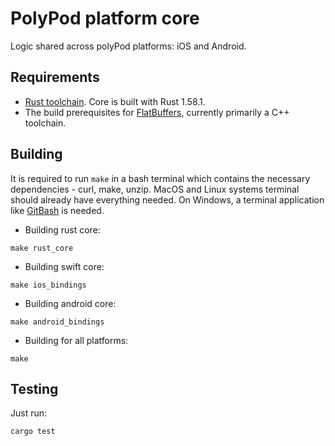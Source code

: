 # PolyPod platform core

Logic shared across polyPod platforms: iOS and Android.

## Requirements

-   [Rust toolchain](https://www.rust-lang.org/tools/install). Core is built with Rust 1.58.1.
-   The build prerequisites for [FlatBuffers](https://github.com/google/flatbuffers), currently primarily a C++ toolchain.

## Building

It is required to run `make` in a bash terminal which contains the necessary
dependencies - curl, make, unzip. MacOS and Linux systems terminal should
already have everything needed. On Windows, a terminal application like
[GitBash](https://gitforwindows.org) is needed.

- Building rust core:
```
make rust_core
```

- Building swift core:
```
make ios_bindings
```

- Building android core:

```shell
make android_bindings
```

- Building for all platforms:

```shell
make
```

## Testing

Just run:

    cargo test
